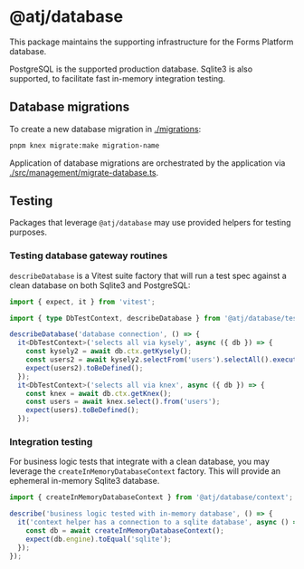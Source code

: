 # @atj/database

This package maintains the supporting infrastructure for the Forms Platform
database.

PostgreSQL is the supported production database. Sqlite3 is also supported,
to facilitate fast in-memory integration testing.

## Database migrations

To create a new database migration in [./migrations](./migrations):

```bash
pnpm knex migrate:make migration-name
```

Application of database migrations are orchestrated by the application via
[./src/management/migrate-database.ts](./src/management/migrate-database.ts).

## Testing

Packages that leverage `@atj/database` may use provided helpers for testing
purposes.

### Testing database gateway routines

`describeDatabase` is a Vitest suite factory that will run a test spec against
a clean database on both Sqlite3 and PostgreSQL:

```typescript
import { expect, it } from 'vitest';

import { type DbTestContext, describeDatabase } from '@atj/database/testing';

describeDatabase('database connection', () => {
  it<DbTestContext>('selects all via kysely', async ({ db }) => {
    const kysely2 = await db.ctx.getKysely();
    const users2 = await kysely2.selectFrom('users').selectAll().execute();
    expect(users2).toBeDefined();
  });
  it<DbTestContext>('selects all via knex', async ({ db }) => {
    const knex = await db.ctx.getKnex();
    const users = await knex.select().from('users');
    expect(users).toBeDefined();
  });
```

### Integration testing

For business logic tests that integrate with a clean database, you may leverage
the `createInMemoryDatabaseContext` factory. This will provide an ephemeral
in-memory Sqlite3 database.

```typescript
import { createInMemoryDatabaseContext } from '@atj/database/context';

describe('business logic tested with in-memory database', () => {
  it('context helper has a connection to a sqlite database', async () => {
    const db = await createInMemoryDatabaseContext();
    expect(db.engine).toEqual('sqlite');
  });
});
```
